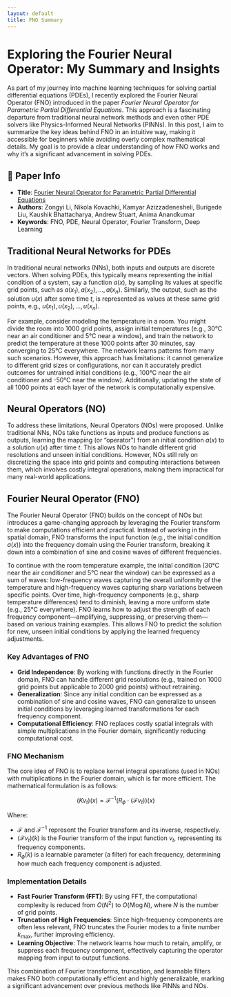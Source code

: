 ```yaml
---
layout: default
title: FNO Summary
---
```


<!-- MathJax Configuration -->
<script>
  MathJax = {
    tex: {
      inlineMath: [['$', '$'], ['\\(', '\\)']],
      displayMath: [['$$', '$$'], ['\\[', '\\]']],
      processEscapes: true
    }
  };
</script>
<!-- MathJax Script -->
<script type="text/javascript" async
  src="https://cdn.jsdelivr.net/npm/mathjax@3/es5/tex-mml-chtml.js">
</script>

# Exploring the Fourier Neural Operator: My Summary and Insights

As part of my journey into machine learning techniques for solving partial differential equations (PDEs), I recently explored the Fourier Neural Operator (FNO) introduced in the paper *Fourier Neural Operator for Parametric Partial Differential Equations*. This approach is a fascinating departure from traditional neural network methods and even other PDE solvers like Physics-Informed Neural Networks (PINNs). In this post, I aim to summarize the key ideas behind FNO in an intuitive way, making it accessible for beginners while avoiding overly complex mathematical details. My goal is to provide a clear understanding of how FNO works and why it’s a significant advancement in solving PDEs.

## 🔗 Paper Info

- **Title**: [Fourier Neural Operator for Parametric Partial Differential Equations](https://arxiv.org/abs/2010.08895)
- **Authors**: Zongyi Li, Nikola Kovachki, Kamyar Azizzadenesheli, Burigede Liu, Kaushik Bhattacharya, Andrew Stuart, Anima Anandkumar
- **Keywords**: FNO, PDE, Neural Operator, Fourier Transform, Deep Learning

## Traditional Neural Networks for PDEs

In traditional neural networks (NNs), both inputs and outputs are discrete vectors. When solving PDEs, this typically means representing the initial condition of a system, say a function $a(x)$, by sampling its values at specific grid points, such as $a(x_1), a(x_2), \ldots, a(x_n)$. Similarly, the output, such as the solution $u(x)$ after some time $t$, is represented as values at these same grid points, e.g., $u(x_1), u(x_2), \ldots, u(x_n)$. 

For example, consider modeling the temperature in a room. You might divide the room into 1000 grid points, assign initial temperatures (e.g., 30°C near an air conditioner and 5°C near a window), and train the network to predict the temperature at these 1000 points after 30 minutes, say converging to 25°C everywhere. The network learns patterns from many such scenarios. However, this approach has limitations: it cannot generalize to different grid sizes or configurations, nor can it accurately predict outcomes for untrained initial conditions (e.g., 100°C near the air conditioner and -50°C near the window). Additionally, updating the state of all 1000 points at each layer of the network is computationally expensive.

## Neural Operators (NO)

To address these limitations, Neural Operators (NOs) were proposed. Unlike traditional NNs, NOs take functions as inputs and produce functions as outputs, learning the mapping (or “operator”) from an initial condition $a(x)$ to a solution $u(x)$ after time $t$. This allows NOs to handle different grid resolutions and unseen initial conditions. However, NOs still rely on discretizing the space into grid points and computing interactions between them, which involves costly integral operations, making them impractical for many real-world applications.

## Fourier Neural Operator (FNO)

The Fourier Neural Operator (FNO) builds on the concept of NOs but introduces a game-changing approach by leveraging the Fourier transform to make computations efficient and practical. Instead of working in the spatial domain, FNO transforms the input function (e.g., the initial condition $a(x)$) into the frequency domain using the Fourier transform, breaking it down into a combination of sine and cosine waves of different frequencies.

To continue with the room temperature example, the initial condition (30°C near the air conditioner and 5°C near the window) can be expressed as a sum of waves: low-frequency waves capturing the overall uniformity of the temperature and high-frequency waves capturing sharp variations between specific points. Over time, high-frequency components (e.g., sharp temperature differences) tend to diminish, leaving a more uniform state (e.g., 25°C everywhere). FNO learns how to adjust the strength of each frequency component—amplifying, suppressing, or preserving them—based on various training examples. This allows FNO to predict the solution for new, unseen initial conditions by applying the learned frequency adjustments.

### Key Advantages of FNO

- **Grid Independence**: By working with functions directly in the Fourier domain, FNO can handle different grid resolutions (e.g., trained on 1000 grid points but applicable to 2000 grid points) without retraining.
- **Generalization**: Since any initial condition can be expressed as a combination of sine and cosine waves, FNO can generalize to unseen initial conditions by leveraging learned transformations for each frequency component.
- **Computational Efficiency**: FNO replaces costly spatial integrals with simple multiplications in the Fourier domain, significantly reducing computational cost.

### FNO Mechanism

The core idea of FNO is to replace kernel integral operations (used in NOs) with multiplications in the Fourier domain, which is far more efficient. The mathematical formulation is as follows:

$$
(K v_t)(x) = \mathcal{F}^{-1} \left( R_\phi \cdot (\mathcal{F} v_t) \right)(x)
$$

Where:
- $\mathcal{F}$ and $\mathcal{F}^{-1}$ represent the Fourier transform and its inverse, respectively.
- $(\mathcal{F} v_t)(k)$ is the Fourier transform of the input function $v_t$, representing its frequency components.
- $R_\phi(k)$ is a learnable parameter (a filter) for each frequency, determining how much each frequency component is adjusted.

### Implementation Details

- **Fast Fourier Transform (FFT)**: By using FFT, the computational complexity is reduced from $O(N^2)$ to $O(N \log N)$, where $N$ is the number of grid points.
- **Truncation of High Frequencies**: Since high-frequency components are often less relevant, FNO truncates the Fourier modes to a finite number $k_{\max}$, further improving efficiency.
- **Learning Objective**: The network learns how much to retain, amplify, or suppress each frequency component, effectively capturing the operator mapping from input to output functions.

This combination of Fourier transforms, truncation, and learnable filters makes FNO both computationally efficient and highly generalizable, marking a significant advancement over previous methods like PINNs and NOs.
